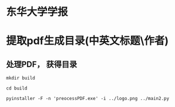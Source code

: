 # 东华大学学报
# 提取pdf生成目录(中英文标题\作者)

## 处理PDF， 获得目录

```shell
mkdir build

cd build

pyinstaller -F -n 'preocessPDF.exe' -i ../logo.png ../main2.py
```